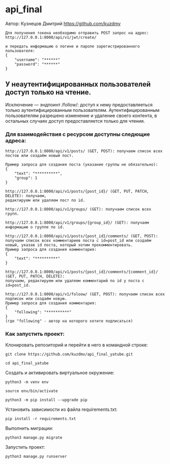 
# api_final

Автор: Кузнецов Дмитрий
https://github.com/kuzdmv

```
Для получения токена необходимо отправить POST запрос на адрес:
http://127.0.0.1:8000/api/v1/jwt/create/

и передать информацию о логине и пароле зарегистрированного пользователя:
{
    "username": "******"
    "password": "******"
}
```
## У неаутентифицированных пользователей доступ только на чтение.

Исключение — эндпоинт /follow/: доступ к нему предоставляеться только аутентифицированным пользователям.
Аутентифицированным пользователям разрешено изменение и удаление своего контента, в остальных случаях доступ предоставляется только для чтения.

### Для взаимодействия с ресурсом доступны следющие адреса:
```
http://127.0.0.1:8000/api/v1/posts/ (GET, POST): получаем список всех постов или создаём новый пост.

Пример запроса для создания поста (указание группы не обязательно):
{
    "text": "**********",
    "group": 1
}
```
```
http://127.0.0.1:8000/api/v1/posts/{post_id}/ (GET, PUT, PATCH, DELETE): получаем, 
редактируем или удаляем пост по id.
```
```
http://127.0.0.1:8000/api/v1/groups/ (GET): получаем список всех групп.
```
```
http://127.0.0.1:8000/api/v1/groups/{group_id}/ (GET): получаем информацию о группе по id.
```
```
http://127.0.0.1:8000/api/v1/posts/{post_id}/comments/ (GET, POST): 
получаем список всех комментариев поста с id=post_id или создаём новый, указав id поста, который хотим прокомментировать.
Пример запроса для создания комментария:
{
    "text": "**********"
}
```
```
http://127.0.0.1:8000/api/v1/posts/{post_id}/comments/{comment_id}/ (GET, PUT, PATCH, DELETE): 
получаем, редактируем или удаляем комментарий по id у поста с id=post_id.
```
```
http://127.0.0.1:8000/api/v1/foloow/ (GET, POST): получаем список всех подписок или создаём новую.
Пример запроса для создания комментария:
{
    "following": "**********"
}
(где "following" - автор на которого хотите подписаться)
```
### Как запустить проект:

Клонировать репозиторий и перейти в него в командной строке:

```
git clone https://github.com/kuzdmv/api_final_yatube.git
```

```
cd api_final_yatube
```

Cоздать и активировать виртуальное окружение:

```
python3 -m venv env
```

```
source env/bin/activate
```

```
python3 -m pip install --upgrade pip
```

Установить зависимости из файла requirements.txt:

```
pip install -r requirements.txt
```

Выполнить миграции:

```
python3 manage.py migrate
```

Запустить проект:

```
python3 manage.py runserver
```
